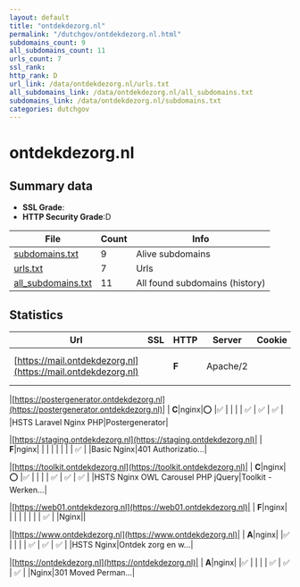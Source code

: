 ```yaml
---
layout: default
title: "ontdekdezorg.nl"
permalink: "/dutchgov/ontdekdezorg.nl.html"
subdomains_count: 9
all_subdomains_count: 11
urls_count: 7
ssl_rank: 
http_rank: D
url_link: /data/ontdekdezorg.nl/urls.txt
all_subdomains_link: /data/ontdekdezorg.nl/all_subdomains.txt
subdomains_link: /data/ontdekdezorg.nl/subdomains.txt
categories: dutchgov
---
```



# ontdekdezorg.nl
## Summary data


 - **SSL Grade**:
 - **HTTP Security Grade**:D


| File       | Count | Info |
|------------|-------|------|
|[subdomains.txt](/data/ontdekdezorg.nl/subdomains.txt)|9|Alive subdomains|
|[urls.txt](/data/ontdekdezorg.nl/urls.txt)|7|Urls|
|[all_subdomains.txt](/data/ontdekdezorg.nl/all_subdomains.txt)|11|All found subdomains (history)|


## Statistics


| Url | SSL | HTTP | Server | Cookie | HSTS | CORS | CTO | CSP | XFO | XXP | RP |FP| Tech |Title |
|--------|-------|-------|------|------|------|------|------|------|------|------|------|------|------|------|
|[https://mail.ontdekdezorg.nl](https://mail.ontdekdezorg.nl)| | **F**|Apache/2| | | | | | | | :white_check_mark: | |Apache HTTP Server:2|301 Moved Perman...|


|[https://postergenerator.ontdekdezorg.nl](https://postergenerator.ontdekdezorg.nl)| | **C**|nginx|:o: |:white_check_mark: | | | | :white_check_mark: | :white_check_mark: | :white_check_mark: | |HSTS Laravel Nginx PHP|Postergenerator|


|[https://staging.ontdekdezorg.nl](https://staging.ontdekdezorg.nl)| | **F**|nginx| | | | | | | | :white_check_mark: | |Basic Nginx|401 Authorizatio...|


|[https://toolkit.ontdekdezorg.nl](https://toolkit.ontdekdezorg.nl)| | **C**|nginx|:o: |:white_check_mark: | | | | :white_check_mark: | :white_check_mark: | :white_check_mark: | |HSTS Nginx OWL Carousel PHP jQuery|Toolkit - Werken...|


|[https://web01.ontdekdezorg.nl](https://web01.ontdekdezorg.nl)| | **F**|nginx| | | | | | | | :white_check_mark: | |Nginx||


|[https://www.ontdekdezorg.nl](https://www.ontdekdezorg.nl)| | **A**|nginx| |:white_check_mark: | | | | :white_check_mark: | :white_check_mark: | :white_check_mark: | |HSTS Nginx|Ontdek zorg en w...|


|[https://ontdekdezorg.nl](https://ontdekdezorg.nl)| | **A**|nginx| |:white_check_mark: | | | | :white_check_mark: | :white_check_mark: | :white_check_mark: | |Nginx|301 Moved Perman...|

